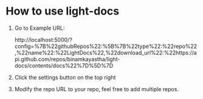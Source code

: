 # How to use light-docs

1. Go to Example URL:

   http://localhost:5000/?config=%7B%22githubRepos%22:%5B%7B%22type%22:%22repo%22,%22name%22:%22LightDocs%22,%22download_url%22:%22https://api.github.com/repos/binamkayastha/light-docs/contents/docs%22%7D%5D%7D

2. Click the settings button on the top right
3. Modify the repo URL to your repo, feel free to add multiple repos.

